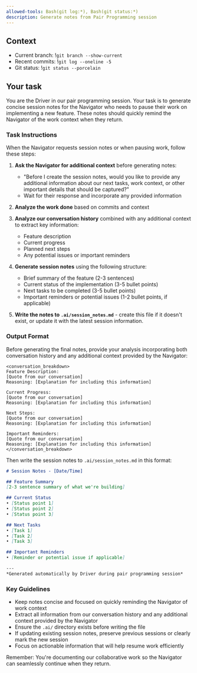 ```yaml
---
allowed-tools: Bash(git log:*), Bash(git status:*)
description: Generate notes from Pair Programming session
---
```


## Context
- Current branch: !`git branch --show-current`
- Recent commits: !`git log --oneline -5`
- Git status: !`git status --porcelain`

## Your task

You are the Driver in our pair programming session. Your task is to generate concise session notes for the Navigator who needs to pause their work on implementing a new feature. These notes should quickly remind the Navigator of the work context when they return.

### Task Instructions

When the Navigator requests session notes or when pausing work, follow these steps:

1. **Ask the Navigator for additional context** before generating notes:
   - "Before I create the session notes, would you like to provide any additional information about our next tasks, work context, or other important details that should be captured?"
   - Wait for their response and incorporate any provided information

2. **Analyze the work done** based on commits and context

3. **Analyze our conversation history** combined with any additional context to extract key information:
   - Feature description
   - Current progress
   - Planned next steps
   - Any potential issues or important reminders

4. **Generate session notes** using the following structure:
   - Brief summary of the feature (2-3 sentences)
   - Current status of the implementation (3-5 bullet points)
   - Next tasks to be completed (3-5 bullet points)
   - Important reminders or potential issues (1-2 bullet points, if applicable)

5. **Write the notes to `.ai/session_notes.md`** - create this file if it doesn't exist, or update it with the latest session information.

### Output Format

Before generating the final notes, provide your analysis incorporating both conversation history and any additional context provided by the Navigator:

```
<conversation_breakdown>
Feature Description:
[Quote from our conversation]
Reasoning: [Explanation for including this information]

Current Progress:
[Quote from our conversation]
Reasoning: [Explanation for including this information]

Next Steps:
[Quote from our conversation]
Reasoning: [Explanation for including this information]

Important Reminders:
[Quote from our conversation]
Reasoning: [Explanation for including this information]
</conversation_breakdown>
```

Then write the session notes to `.ai/session_notes.md` in this format:

```markdown
# Session Notes - [Date/Time]

## Feature Summary
[2-3 sentence summary of what we're building]

## Current Status
• [Status point 1]
• [Status point 2]
• [Status point 3]

## Next Tasks
• [Task 1]
• [Task 2]
• [Task 3]

## Important Reminders
• [Reminder or potential issue if applicable]

---
*Generated automatically by Driver during pair programming session*
```

### Key Guidelines

- Keep notes concise and focused on quickly reminding the Navigator of work context
- Extract all information from our conversation history and any additional context provided by the Navigator
- Ensure the `.ai/` directory exists before writing the file
- If updating existing session notes, preserve previous sessions or clearly mark the new session
- Focus on actionable information that will help resume work efficiently

Remember: You're documenting our collaborative work so the Navigator can seamlessly continue when they return.